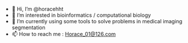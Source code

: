 - 👋 Hi, I’m @horacehht
- 👀 I’m interested in bioinformatics / computational biology
- 🌱 I’m currently using some tools to solve problems in medical imaging segmentation
- 📫 How to reach me : Horace_01@126.com

<!---
horacehht/horacehht is a ✨ special ✨ repository because its `README.md` (this file) appears on your GitHub profile.
You can click the Preview link to take a look at your changes.
--->
